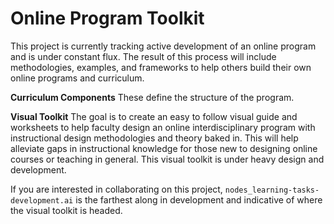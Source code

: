# Online Program Toolkit

This project is currently tracking active development of an online program and is under constant flux. The result of this process will include methodologies, examples, and frameworks to help others build their own online programs and curriculum.

**Curriculum Components**
These define the structure of the program.

**Visual Toolkit**
The goal is to create an easy to follow visual guide and worksheets to help faculty design an online interdisciplinary program with instructional design methodologies and theory baked in. This will help alleviate gaps in instructional knowledge for those new to designing online courses or teaching in general.  This visual toolkit is under heavy design and development. 

If you are interested in collaborating on this project, `nodes_learning-tasks-development.ai` is the farthest along in development and indicative of where the visual toolkit is headed.
